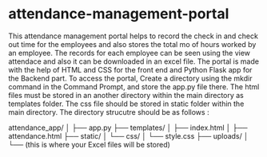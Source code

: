 # attendance-management-portal
This attendance management portal helps to record the check in and check out time for the employees and also stores the total mo of hours worked by an employee.
The records for each employee can be seen using the view attendace and also it can be downloaded in an excel file.
The portal is made with the help of HTML and CSS for the front end and Python Flask app for the Backend part.
To access the portal,
Create a directory using the mkdir command in the Command Prompt, and store the app.py file there.
The html files must be stored in an another directory within the main directory as templates folder.
The css file should be stored in static folder within the main directory.
The directory strucutre should be as follows :

attendance_app/
│
├── app.py
├── templates/
│   ├── index.html
│   ├── attendance.html
├── static/
│   └── css/
│       └── style.css
├── uploads/
│   └── (this is where your Excel files will be stored)
